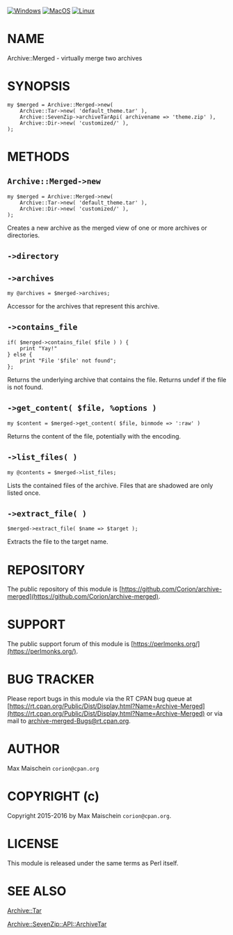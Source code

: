 
[![Windows](https://github.com/Corion/Archive-Merged/workflows/windows/badge.svg)](https://github.com/Corion/Archive-Merged/actions?query=workflow%3Awindows)
[![MacOS](https://github.com/Corion/Archive-Merged/workflows/macos/badge.svg)](https://github.com/Corion/Archive-Merged/actions?query=workflow%3Amacos)
[![Linux](https://github.com/Corion/Archive-Merged/workflows/linux/badge.svg)](https://github.com/Corion/Archive-Merged/actions?query=workflow%3Alinux)

# NAME

Archive::Merged - virtually merge two archives

# SYNOPSIS

    my $merged = Archive::Merged->new(
        Archive::Tar->new( 'default_theme.tar' ),
        Archive::SevenZip->archiveTarApi( archivename => 'theme.zip' ),
        Archive::Dir->new( 'customized/' ),
    );

# METHODS

## `Archive::Merged->new`

    my $merged = Archive::Merged->new(
        Archive::Tar->new( 'default_theme.tar' ),
        Archive::Dir->new( 'customized/' ),
    );

Creates a new archive as the merged view of one or more archives
or directories.

## `->directory`

## `->archives`

    my @archives = $merged->archives;

Accessor for the archives that represent this archive.

## `->contains_file`

    if( $merged->contains_file( $file ) ) {
        print "Yay!"
    } else {
        print "File '$file' not found";
    };

Returns the underlying archive that contains the file. Returns
undef if the file is not found.

## `->get_content( $file, %options )`

    my $content = $merged->get_content( $file, binmode => ':raw' )

Returns the content of the file, potentially with the encoding.

## `->list_files( )`

    my @contents = $merged->list_files;

Lists the contained files of the archive. Files that are shadowed
are only listed once.

## `->extract_file( )`

    $merged->extract_file( $name => $target );

Extracts the file to the target name.

# REPOSITORY

The public repository of this module is
[https://github.com/Corion/archive-merged](https://github.com/Corion/archive-merged).

# SUPPORT

The public support forum of this module is
[https://perlmonks.org/](https://perlmonks.org/).

# BUG TRACKER

Please report bugs in this module via the RT CPAN bug queue at
[https://rt.cpan.org/Public/Dist/Display.html?Name=Archive-Merged](https://rt.cpan.org/Public/Dist/Display.html?Name=Archive-Merged)
or via mail to [archive-merged-Bugs@rt.cpan.org](https://metacpan.org/pod/archive-merged-Bugs%40rt.cpan.org).

# AUTHOR

Max Maischein `corion@cpan.org`

# COPYRIGHT (c)

Copyright 2015-2016 by Max Maischein `corion@cpan.org`.

# LICENSE

This module is released under the same terms as Perl itself.

# SEE ALSO

[Archive::Tar](https://metacpan.org/pod/Archive%3A%3ATar)

[Archive::SevenZip::API::ArchiveTar](https://metacpan.org/pod/Archive%3A%3ASevenZip%3A%3AAPI%3A%3AArchiveTar)
